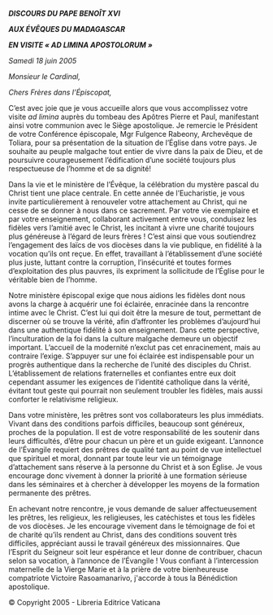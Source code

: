 ***DISCOURS DU PAPE BENOÎT XVI***

***AUX ÉVÊQUES DU MADAGASCAR***

***EN VISITE « AD LIMINA APOSTOLORUM »***

*Samedi 18 juin 2005*

*Monsieur le Cardinal,*

*Chers Frères dans l’Épiscopat,*

C’est avec joie que je vous accueille alors que vous accomplissez votre visite *ad limina* auprès du tombeau des Apôtres Pierre et Paul, manifestant ainsi votre communion avec le Siège apostolique. Je remercie le Président de votre Conférence épiscopale, Mgr Fulgence Rabeony, Archevêque de Toliara, pour sa présentation de la situation de l’Église dans votre pays. Je souhaite au peuple malgache tout entier de vivre dans la paix de Dieu, et de poursuivre courageusement l’édification d’une société toujours plus respectueuse de l’homme et de sa dignité!

Dans la vie et le ministère de l’Évêque, la célébration du mystère pascal du Christ tient une place centrale. En cette année de l’Eucharistie, je vous invite particulièrement à renouveler votre attachement au Christ, qui ne cesse de se donner à nous dans ce sacrement. Par votre vie exemplaire et par votre enseignement, collaborant activement entre vous, conduisez les fidèles vers l’amitié avec le Christ, les incitant à vivre une charité toujours plus généreuse à l’égard de leurs frères ! C’est ainsi que vous soutiendrez l’engagement des laïcs de vos diocèses dans la vie publique, en fidélité à la vocation qu’ils ont reçue. En effet, travaillant à l’établissement d’une société plus juste, luttant contre la corruption, l’insécurité et toutes formes d’exploitation des plus pauvres, ils expriment la sollicitude de l’Église pour le véritable bien de l’homme.

Notre ministère épiscopal exige que nous aidions les fidèles dont nous avons la charge à acquérir une foi éclairée, enracinée dans la rencontre intime avec le Christ. C’est lui qui doit être la mesure de tout, permettant de discerner où se trouve la vérité, afin d’affronter les problèmes d’aujourd’hui dans une authentique fidélité à son enseignement. Dans cette perspective, l’inculturation de la foi dans la culture malgache demeure un objectif important. L’accueil de la modernité n’exclut pas cet enracinement, mais au contraire l’exige. S’appuyer sur une foi éclairée est indispensable pour un progrès authentique dans la recherche de l’unité des disciples du Christ. L’établissement de relations fraternelles et confiantes entre eux doit cependant assumer les exigences de l’identité catholique dans la vérité, évitant tout geste qui pourrait non seulement troubler les fidèles, mais aussi conforter le relativisme religieux.

Dans votre ministère, les prêtres sont vos collaborateurs les plus immédiats. Vivant dans des conditions parfois difficiles, beaucoup sont généreux, proches de la population. Il est de votre responsabilité de les soutenir dans leurs difficultés, d’être pour chacun un père et un guide exigeant. L’annonce de l’Évangile requiert des prêtres de qualité tant au point de vue intellectuel que spirituel et moral, donnant par toute leur vie un témoignage d’attachement sans réserve à la personne du Christ et à son Église. Je vous encourage donc vivement à donner la priorité à une formation sérieuse dans les séminaires et à chercher à développer les moyens de la formation permanente des prêtres.

En achevant notre rencontre, je vous demande de saluer affectueusement les prêtres, les religieux, les religieuses, les catéchistes et tous les fidèles de vos diocèses. Je les encourage vivement dans le témoignage de foi et de charité qu’ils rendent au Christ, dans des conditions souvent très difficiles, appréciant aussi le travail généreux des missionnaires. Que l’Esprit du Seigneur soit leur espérance et leur donne de contribuer, chacun selon sa vocation, à l’annonce de l’Évangile ! Vous confiant à l’intercession maternelle de la Vierge Marie et à la prière de votre bienheureuse compatriote Victoire Rasoamanarivo, j'accorde à tous la Bénédiction apostolique.

© Copyright 2005 - Libreria Editrice Vaticana